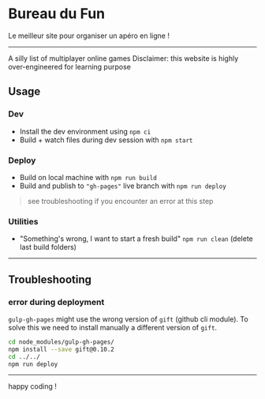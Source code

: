 # Bureau du Fun
Le meilleur site pour organiser un apéro en ligne !

---

A silly list of multiplayer online games
Disclaimer: this website is highly over-engineered for learning purpose

## Usage
### Dev
- Install the dev environment using `npm ci`
- Build + watch files during dev session with `npm start`

### Deploy
- Build on local machine with `npm run build`
- Build and publish to `"gh-pages"` live branch with `npm run deploy`
> see troubleshooting if you encounter an error at this step

### Utilities
- "Something's wrong, I want to start a fresh build" `npm run clean` (delete last build folders)

---

## Troubleshooting
### error during deployment
`gulp-gh-pages` might use the wrong version of `gift` (github cli module). To solve this we need to install manually a different version of `gift`.
```bash
cd node_modules/gulp-gh-pages/
npm install --save gift@0.10.2
cd ../../
npm run deploy
```
---

happy coding !